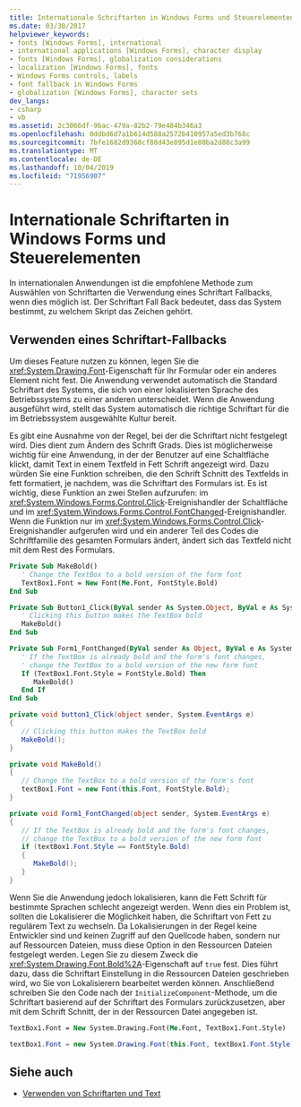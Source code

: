 ```yaml
---
title: Internationale Schriftarten in Windows Forms und Steuerelementen
ms.date: 03/30/2017
helpviewer_keywords:
- fonts [Windows Forms], international
- international applications [Windows Forms], character display
- fonts [Windows Forms], globalization considerations
- localization [Windows Forms], fonts
- Windows Forms controls, labels
- font fallback in Windows Forms
- globalization [Windows Forms], character sets
dev_langs:
- csharp
- vb
ms.assetid: 2c3066df-9bac-479a-82b2-79e484b346a3
ms.openlocfilehash: 0ddbd6d7a1b614d588a2572b410957a5ed3b768c
ms.sourcegitcommit: 7bfe1682d9368cf88d43e895d1e80ba2d88c3a99
ms.translationtype: MT
ms.contentlocale: de-DE
ms.lasthandoff: 10/04/2019
ms.locfileid: "71956907"
---
```

# <a name="international-fonts-in-windows-forms-and-controls"></a>Internationale Schriftarten in Windows Forms und Steuerelementen

In internationalen Anwendungen ist die empfohlene Methode zum Auswählen von Schriftarten die Verwendung eines Schriftart Fallbacks, wenn dies möglich ist. Der Schriftart Fall Back bedeutet, dass das System bestimmt, zu welchem Skript das Zeichen gehört.

## <a name="using-font-fallback"></a>Verwenden eines Schriftart-Fallbacks

Um dieses Feature nutzen zu können, legen Sie die <xref:System.Drawing.Font>-Eigenschaft für Ihr Formular oder ein anderes Element nicht fest. Die Anwendung verwendet automatisch die Standard Schriftart des Systems, die sich von einer lokalisierten Sprache des Betriebssystems zu einer anderen unterscheidet. Wenn die Anwendung ausgeführt wird, stellt das System automatisch die richtige Schriftart für die im Betriebssystem ausgewählte Kultur bereit.

Es gibt eine Ausnahme von der Regel, bei der die Schriftart nicht festgelegt wird. Dies dient zum Ändern des Schrift Grads. Dies ist möglicherweise wichtig für eine Anwendung, in der der Benutzer auf eine Schaltfläche klickt, damit Text in einem Textfeld in Fett Schrift angezeigt wird. Dazu würden Sie eine Funktion schreiben, die den Schrift Schnitt des Textfelds in fett formatiert, je nachdem, was die Schriftart des Formulars ist. Es ist wichtig, diese Funktion an zwei Stellen aufzurufen: im <xref:System.Windows.Forms.Control.Click>-Ereignishandler der Schaltfläche und im <xref:System.Windows.Forms.Control.FontChanged>-Ereignishandler. Wenn die Funktion nur im <xref:System.Windows.Forms.Control.Click>-Ereignishandler aufgerufen wird und ein anderer Teil des Codes die Schriftfamilie des gesamten Formulars ändert, ändert sich das Textfeld nicht mit dem Rest des Formulars.

```vb
Private Sub MakeBold()
   ' Change the TextBox to a bold version of the form font
   TextBox1.Font = New Font(Me.Font, FontStyle.Bold)
End Sub

Private Sub Button1_Click(ByVal sender As System.Object, ByVal e As System.EventArgs) Handles Button1.Click
   ' Clicking this button makes the TextBox bold
   MakeBold()
End Sub

Private Sub Form1_FontChanged(ByVal sender As Object, ByVal e As System.EventArgs) Handles MyBase.FontChanged
   ' If the TextBox is already bold and the form's font changes,
   ' change the TextBox to a bold version of the new form font
   If (TextBox1.Font.Style = FontStyle.Bold) Then
      MakeBold()
   End If
End Sub
```

```csharp
private void button1_Click(object sender, System.EventArgs e)
{
   // Clicking this button makes the TextBox bold
   MakeBold();
}

private void MakeBold()
{
   // Change the TextBox to a bold version of the form's font
   textBox1.Font = new Font(this.Font, FontStyle.Bold);
}

private void Form1_FontChanged(object sender, System.EventArgs e)
{
   // If the TextBox is already bold and the form's font changes,
   // change the TextBox to a bold version of the new form font
   if (textBox1.Font.Style == FontStyle.Bold)
   {
      MakeBold();
   }
}
```

Wenn Sie die Anwendung jedoch lokalisieren, kann die Fett Schrift für bestimmte Sprachen schlecht angezeigt werden. Wenn dies ein Problem ist, sollten die Lokalisierer die Möglichkeit haben, die Schriftart von Fett zu regulärem Text zu wechseln. Da Lokalisierungen in der Regel keine Entwickler sind und keinen Zugriff auf den Quellcode haben, sondern nur auf Ressourcen Dateien, muss diese Option in den Ressourcen Dateien festgelegt werden. Legen Sie zu diesem Zweck die <xref:System.Drawing.Font.Bold%2A>-Eigenschaft auf `true` fest. Dies führt dazu, dass die Schriftart Einstellung in die Ressourcen Dateien geschrieben wird, wo Sie von Lokalisierern bearbeitet werden können. Anschließend schreiben Sie den Code nach der `InitializeComponent`-Methode, um die Schriftart basierend auf der Schriftart des Formulars zurückzusetzen, aber mit dem Schrift Schnitt, der in der Ressourcen Datei angegeben ist.

```vb
TextBox1.Font = New System.Drawing.Font(Me.Font, TextBox1.Font.Style)
```

```csharp
textBox1.Font = new System.Drawing.Font(this.Font, textBox1.Font.Style);
```
  
## <a name="see-also"></a>Siehe auch

- [Verwenden von Schriftarten und Text](using-fonts-and-text.md)
